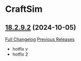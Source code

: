 # CraftSim

## [18.2.9.2](https://github.com/derfloh205/CraftSim/tree/18.2.9.2) (2024-10-05)
[Full Changelog](https://github.com/derfloh205/CraftSim/compare/18.2.9.1...18.2.9.2) [Previous Releases](https://github.com/derfloh205/CraftSim/releases)

- hotfix v  
- hotfix 2  
